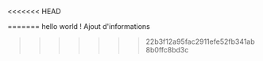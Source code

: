 <<<<<<< HEAD

=======
hello world !
Ajout d'informations
>>>>>>> 22b3f12a95fac2911efe52fb341ab8b0ffc8bd3c
